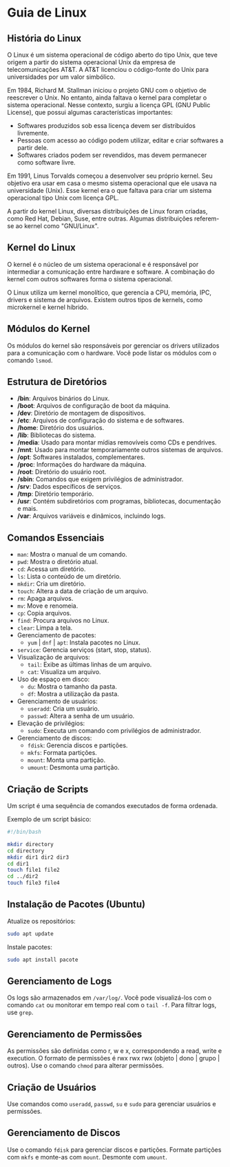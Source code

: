 # Guia de Linux

## História do Linux

O Linux é um sistema operacional de código aberto do tipo Unix, que teve origem a partir do sistema operacional Unix da empresa de telecomunicações AT&T. A AT&T licenciou o código-fonte do Unix para universidades por um valor simbólico.

Em 1984, Richard M. Stallman iniciou o projeto GNU com o objetivo de reescrever o Unix. No entanto, ainda faltava o kernel para completar o sistema operacional. Nesse contexto, surgiu a licença GPL (GNU Public License), que possui algumas características importantes:
- Softwares produzidos sob essa licença devem ser distribuídos livremente.
- Pessoas com acesso ao código podem utilizar, editar e criar softwares a partir dele.
- Softwares criados podem ser revendidos, mas devem permanecer como software livre.

Em 1991, Linus Torvalds começou a desenvolver seu próprio kernel. Seu objetivo era usar em casa o mesmo sistema operacional que ele usava na universidade (Unix). Esse kernel era o que faltava para criar um sistema operacional tipo Unix com licença GPL.

A partir do kernel Linux, diversas distribuições de Linux foram criadas, como Red Hat, Debian, Suse, entre outras. Algumas distribuições referem-se ao kernel como "GNU/Linux".

## Kernel do Linux

O kernel é o núcleo de um sistema operacional e é responsável por intermediar a comunicação entre hardware e software. A combinação do kernel com outros softwares forma o sistema operacional.

O Linux utiliza um kernel monolítico, que gerencia a CPU, memória, IPC, drivers e sistema de arquivos. Existem outros tipos de kernels, como microkernel e kernel híbrido.

## Módulos do Kernel

Os módulos do kernel são responsáveis por gerenciar os drivers utilizados para a comunicação com o hardware. Você pode listar os módulos com o comando `lsmod`.

## Estrutura de Diretórios

- **/bin**: Arquivos binários do Linux.
- **/boot**: Arquivos de configuração de boot da máquina.
- **/dev**: Diretório de montagem de dispositivos.
- **/etc**: Arquivos de configuração do sistema e de softwares.
- **/home**: Diretório dos usuários.
- **/lib**: Bibliotecas do sistema.
- **/media**: Usado para montar mídias removíveis como CDs e pendrives.
- **/mnt**: Usado para montar temporariamente outros sistemas de arquivos.
- **/opt**: Softwares instalados, complementares.
- **/proc**: Informações do hardware da máquina.
- **/root**: Diretório do usuário root.
- **/sbin**: Comandos que exigem privilégios de administrador.
- **/srv**: Dados específicos de serviços.
- **/tmp**: Diretório temporário.
- **/usr**: Contém subdiretórios com programas, bibliotecas, documentação e mais.
- **/var**: Arquivos variáveis e dinâmicos, incluindo logs.

## Comandos Essenciais

- `man`: Mostra o manual de um comando.
- `pwd`: Mostra o diretório atual.
- `cd`: Acessa um diretório.
- `ls`: Lista o conteúdo de um diretório.
- `mkdir`: Cria um diretório.
- `touch`: Altera a data de criação de um arquivo.
- `rm`: Apaga arquivos.
- `mv`: Move e renomeia.
- `cp`: Copia arquivos.
- `find`: Procura arquivos no Linux.
- `clear`: Limpa a tela.
- Gerenciamento de pacotes:
  - `yum` | `dnf` | `apt`: Instala pacotes no Linux.
- `service`: Gerencia serviços (start, stop, status).
- Visualização de arquivos:
  - `tail`: Exibe as últimas linhas de um arquivo.
  - `cat`: Visualiza um arquivo.
- Uso de espaço em disco:
  - `du`: Mostra o tamanho da pasta.
  - `df`: Mostra a utilização da pasta.
- Gerenciamento de usuários:
  - `useradd`: Cria um usuário.
  - `passwd`: Altera a senha de um usuário.
- Elevação de privilégios:
  - `sudo`: Executa um comando com privilégios de administrador.
- Gerenciamento de discos:
  - `fdisk`: Gerencia discos e partições.
  - `mkfs`: Formata partições.
  - `mount`: Monta uma partição.
  - `umount`: Desmonta uma partição.
  
## Criação de Scripts

Um script é uma sequência de comandos executados de forma ordenada.

Exemplo de um script básico:

```bash
#!/bin/bash

mkdir directory
cd directory
mkdir dir1 dir2 dir3
cd dir1
touch file1 file2
cd ../dir2
touch file3 file4
```

## Instalação de Pacotes (Ubuntu)

Atualize os repositórios:

```bash
sudo apt update
```

Instale pacotes:

```bash
sudo apt install pacote
```

## Gerenciamento de Logs

Os logs são armazenados em `/var/log/`. Você pode visualizá-los com o comando `cat` ou monitorar em tempo real com o `tail -f`. Para filtrar logs, use `grep`.

## Gerenciamento de Permissões

As permissões são definidas como r, w e x, correspondendo a read, write e execution. O formato de permissões é rwx rwx rwx (objeto | dono | grupo | outros). Use o comando `chmod` para alterar permissões.

## Criação de Usuários

Use comandos como `useradd`, `passwd`, `su` e `sudo` para gerenciar usuários e permissões.

## Gerenciamento de Discos

Use o comando `fdisk` para gerenciar discos e partições. Formate partições com `mkfs` e monte-as com `mount`. Desmonte com `umount`.
